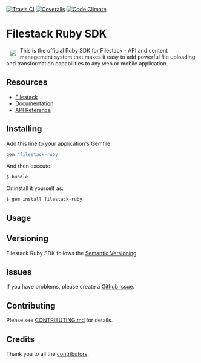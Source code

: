 [![Travis CI][travis_ci_badge]][travis_ci]
[![Coveralls][coveralls_badge]][coveralls]
[![Code Climate][code_climate_badge]][code_climate]

# Filestack Ruby SDK
<a href="https://www.filestack.com"><img src="https://filestack.com/themes/filestack/assets/images/press-articles/color.svg" align="left" hspace="10" vspace="6"></a>
This is the official Ruby SDK for Filestack - API and content management system that makes it easy to add powerful file uploading and transformation capabilities to any web or mobile application.

## Resources

* [Filestack](https://www.filestack.com)
* [Documentation](https://www.filestack.com/docs)
* [API Reference](https://filestack.github.io/)

## Installing

Add this line to your application's Gemfile:

```ruby
gem 'filestack-ruby'
```

And then execute:

    $ bundle

Or install it yourself as:

    $ gem install filestack-ruby

## Usage

## Versioning

Filestack Ruby SDK follows the [Semantic Versioning](http://semver.org/).

## Issues

If you have problems, please create a [Github Issue](https://github.com/filestack/filestack-ruby/issues).

## Contributing

Please see [CONTRIBUTING.md](https://github.com/filestack/filestack-ruby/CONTRIBUTING.md) for details.

## Credits

Thank you to all the [contributors](https://github.com/filestack/filestack-ruby/graphs/contributors).

[travis_ci]: http://travis-ci.org/filestack/filestack-ruby

[travis_ci_badge]: https://travis-ci.org/filestack/filestack-ruby.svg?branch=master		
[code_climate]: https://codeclimate.com/github/filestack/filestack-ruby		
[code_climate_badge]: https://codeclimate.com/github/filestack/filestack-ruby.png		
[coveralls]: https://coveralls.io/github/filestack/filestack-ruby?branch=master		
[coveralls_badge]: https://coveralls.io/repos/github/filestack/filestack-ruby/badge.svg?branch=master